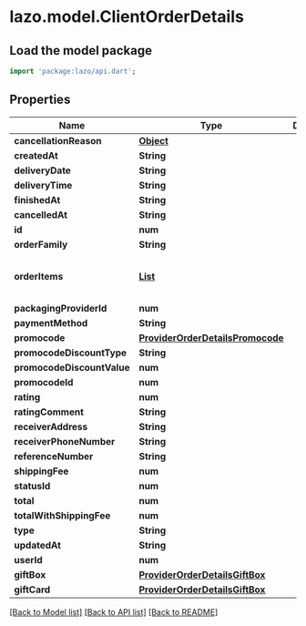 # lazo.model.ClientOrderDetails

## Load the model package
```dart
import 'package:lazo/api.dart';
```

## Properties
Name | Type | Description | Notes
------------ | ------------- | ------------- | -------------
**cancellationReason** | [**Object**](.md) |  | [optional] 
**createdAt** | **String** |  | [optional] 
**deliveryDate** | **String** |  | [optional] 
**deliveryTime** | **String** |  | [optional] 
**finishedAt** | **String** |  | [optional] 
**cancelledAt** | **String** |  | [optional] 
**id** | **num** |  | [optional] 
**orderFamily** | **String** |  | [optional] 
**orderItems** | [**List<ClientOrderDetailsOrderItemsInner>**](ClientOrderDetailsOrderItemsInner.md) |  | [optional] [default to const []]
**packagingProviderId** | **num** |  | [optional] 
**paymentMethod** | **String** |  | [optional] 
**promocode** | [**ProviderOrderDetailsPromocode**](ProviderOrderDetailsPromocode.md) |  | [optional] 
**promocodeDiscountType** | **String** |  | [optional] 
**promocodeDiscountValue** | **num** |  | [optional] 
**promocodeId** | **num** |  | [optional] 
**rating** | **num** |  | [optional] 
**ratingComment** | **String** |  | [optional] 
**receiverAddress** | **String** |  | [optional] 
**receiverPhoneNumber** | **String** |  | [optional] 
**referenceNumber** | **String** |  | [optional] 
**shippingFee** | **num** |  | [optional] 
**statusId** | **num** |  | [optional] 
**total** | **num** |  | [optional] 
**totalWithShippingFee** | **num** |  | [optional] 
**type** | **String** |  | [optional] 
**updatedAt** | **String** |  | [optional] 
**userId** | **num** |  | [optional] 
**giftBox** | [**ProviderOrderDetailsGiftBox**](ProviderOrderDetailsGiftBox.md) |  | [optional] 
**giftCard** | [**ProviderOrderDetailsGiftBox**](ProviderOrderDetailsGiftBox.md) |  | [optional] 

[[Back to Model list]](../README.md#documentation-for-models) [[Back to API list]](../README.md#documentation-for-api-endpoints) [[Back to README]](../README.md)



